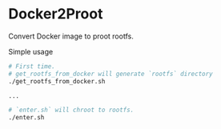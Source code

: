 # Docker2Proot
Convert Docker image to proot rootfs.

Simple usage

```bash
# First time.
# get_rootfs_from_docker will generate `rootfs` directory
./get_rootfs_from_docker.sh

...

# `enter.sh` will chroot to rootfs.
./enter.sh
```

